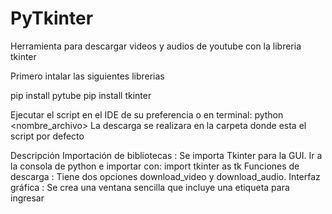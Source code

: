 # PyTkinter
Herramienta para descargar videos y audios de youtube con la libreria tkinter

Primero intalar las siguientes librerias

pip install pytube
pip install tkinter

Ejecutar el script en el IDE de su preferencia o en terminal: python <nombre_archivo>
La descarga se realizara en la carpeta donde esta el script por defecto

Descripción
Importación de bibliotecas : Se importa Tkinter para la GUI. Ir a la consola de python e importar con: import tkinter as tk
Funciones de descarga : Tiene dos opciones download_video y download_audio. 
Interfaz gráfica : Se crea una ventana sencilla que incluye una etiqueta para ingresar





